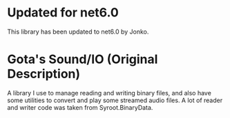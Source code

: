 # Updated for net6.0
This library has been updated to net6.0 by Jonko.

# Gota's Sound/IO (Original Description)
A library I use to manage reading and writing binary files, and also have some utilities to convert and play some streamed audio files. A lot of reader and writer code was taken from Syroot.BinaryData.